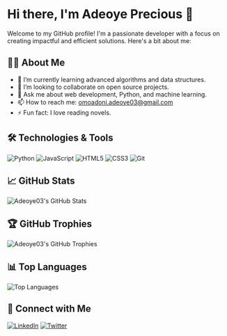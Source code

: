 
# Hi there, I'm Adeoye Precious 👋


Welcome to my GitHub profile! I'm a passionate developer with a focus on creating impactful and efficient solutions. Here's a bit about me:

## 🧑‍💻 About Me

- 🌱 I’m currently learning advanced algorithms and data structures.
- 👯 I’m looking to collaborate on open source projects.
- 💬 Ask me about web development, Python, and machine learning.
- 📫 How to reach me: [omoadoni.adeoye03@gmail.com](mailto:omoadoni.adeoye03@gmail.com)
- ⚡ Fun fact: I love reading novels.

## 🛠️ Technologies & Tools

![Python](https://img.shields.io/badge/-Python-333333?style=flat&logo=python)
![JavaScript](https://img.shields.io/badge/-JavaScript-333333?style=flat&logo=javascript)
![HTML5](https://img.shields.io/badge/-HTML5-333333?style=flat&logo=html5)
![CSS3](https://img.shields.io/badge/-CSS3-333333?style=flat&logo=css3)
![Git](https://img.shields.io/badge/-Git-333333?style=flat&logo=git)

## 📈 GitHub Stats

![Adeoye03's GitHub Stats](https://github-readme-stats.vercel.app/api?username=Adeoye03&show_icons=true&theme=radical)

## 🏆 GitHub Trophies

![Adeoye03's GitHub Trophies](https://github-profile-trophy.vercel.app/?username=Adeoye03&theme=radical)

## 📊 Top Languages

![Top Languages](https://github-readme-stats.vercel.app/api/top-langs/?username=Adeoye03&layout=compact&theme=radical)

## 🔗 Connect with Me

[![LinkedIn](https://img.shields.io/badge/-LinkedIn-333333?style=flat&logo=linkedin)](https://[www.linkedin.com/in/adeoye-precious-0a8499241/])
[![Twitter](https://img.shields.io/badge/-Twitter-333333?style=flat&logo=twitter)](https://x.com/Presh__A)


